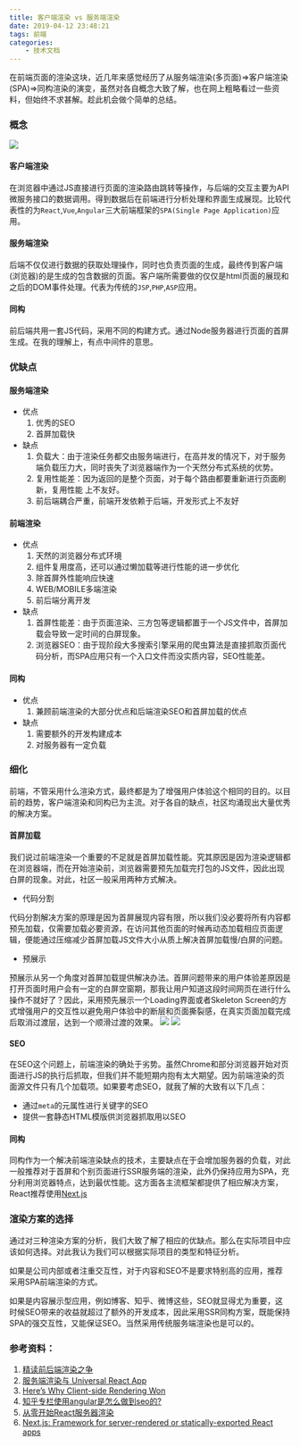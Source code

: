 ```yaml
---
title: 客户端渲染 vs 服务端渲染
date: 2019-04-12 23:48:21
tags: 前端
categories:
    - 技术文档
---
```

在前端页面的渲染这块，近几年来感觉经历了从服务端渲染(多页面)=>客户端渲染(SPA)=>同构渲染的演变，虽然对各自概念大致了解，也在网上粗略看过一些资料，但始终不求甚解。趁此机会做个简单的总结。

### 概念
![](https://cloud.githubusercontent.com/assets/948896/25062958/ca1b6618-2209-11e7-99ae-c2a75ad3dabb.png)
#### 客户端渲染
在浏览器中通过JS直接进行页面的渲染路由跳转等操作，与后端的交互主要为API微服务接口的数据调用。得到数据后在前端进行分析处理和界面生成展现。比较代表性的为`React`,`Vue`,`Angular`三大前端框架的`SPA(Single Page Application)`应用。
#### 服务端渲染
后端不仅仅进行数据的获取处理操作，同时也负责页面的生成，最终传到客户端(浏览器)的是生成的包含数据的页面。客户端所需要做的仅仅是html页面的展现和之后的DOM事件处理。代表为传统的`JSP`,`PHP`,`ASP`应用。
#### 同构
前后端共用一套JS代码，采用不同的构建方式。通过Node服务器进行页面的首屏生成。在我的理解上，有点中间件的意思。

### 优缺点

#### 服务端渲染
+ 优点
    1. 优秀的SEO
    2. 首屏加载快
+ 缺点
    1. 负载大：由于渲染任务都交由服务端进行，在高并发的情况下，对于服务端负载压力大，同时丧失了浏览器端作为一个天然分布式系统的优势。
    2. 复用性能差：因为返回的是整个页面，对于每个路由都要重新进行页面刷新，复用性能 上不友好。
    3. 前后端耦合严重，前端开发依赖于后端，开发形式上不友好

#### 前端渲染
+ 优点
    1. 天然的浏览器分布式环境
    2. 组件复用度高，还可以通过懒加载等进行性能的进一步优化
    3. 除首屏外性能响应快速
    4. WEB/MOBILE多端渲染
    5. 前后端分离开发
+ 缺点
    1. 首屏性能差：由于页面渲染、三方包等逻辑都置于一个JS文件中，首屏加载会导致一定时间的白屏现象。
    2. 浏览器SEO：由于现阶段大多搜索引擎采用的爬虫算法是直接抓取页面代码分析，而SPA应用只有一个入口文件而没实质内容，SEO性能差。

#### 同构
+ 优点
    1. 兼顾前端渲染的大部分优点和后端渲染SEO和首屏加载的优点
+ 缺点
    1. 需要额外的开发构建成本
    2. 对服务器有一定负载

### 细化
前端，不管采用什么渲染方式，最终都是为了增强用户体验这个相同的目的。以目前的趋势，客户端渲染和同构已为主流。对于各自的缺点，社区均涌现出大量优秀的解决方案。

#### 首屏加载
我们说过前端渲染一个重要的不足就是首屏加载性能。究其原因是因为渲染逻辑都在浏览器端，而在开始渲染前，浏览器需要预先加载完打包的JS文件，因此出现白屏的现象。对此，社区一般采用两种方式解决。
+ 代码分割

代码分割解决方案的原理是因为首屏展现内容有限，所以我们没必要将所有内容都预先加载，仅需要加载必要资源，在访问其他页面的时候再动态加载相应页面逻辑，便能通过压缩减少首屏加载JS文件大小从质上解决首屏加载慢/白屏的问题。

+ 预展示

预展示从另一个角度对首屏加载提供解决办法。首屏问题带来的用户体验差原因是打开页面时用户会有一定的白屏空窗期，那我让用户知道这段时间网页在进行什么操作不就好了？因此，采用预先展示一个Loading界面或者Skeleton Screen的方式增强用户的交互性以避免用户体验中的断层和页面撕裂感，在真实页面加载完成后取消过渡层，达到一个顺滑过渡的效果。
![](https://camo.githubusercontent.com/f3ffed6cb07455f16cf492517537abd05985aac2/68747470733a2f2f696d672e616c6963646e2e636f6d2f7466732f5442314a6a6b5151705858585858536158585858585858585858582d323535342d313430302e706e67)
![](https://camo.githubusercontent.com/58cf0fd1fb24d213d9084c4ed5c4caaa611502c2/68747470733a2f2f696d672e616c6963646e2e636f6d2f7466732f54423169614d4d51705858585858766158585858585858585858582d323535342d313335342e706e67)

#### SEO
在SEO这个问题上，前端渲染的确处于劣势。虽然Chrome和部分浏览器开始对页面进行JS的执行后抓取，但我们并不能短期内抱有太大期望。因为前端渲染的页面源文件只有几个加载项。如果要考虑SEO，就我了解的大致有以下几点：
+ 通过`meta`的元属性进行关键字的SEO
+ 提供一套静态HTML模版供浏览器抓取用以SEO

#### 同构
同构作为一个解决前端渲染缺点的技术，主要缺点在于会增加服务器的负载，对此一般推荐对于首屏和个别页面进行SSR服务端的渲染，此外仍保持应用为SPA，充分利用浏览器特点，达到最优性能。这方面各主流框架都提供了相应解决方案，React推荐使用[Next.js](https://github.com/zeit/next.js)

### 渲染方案的选择
通过对三种渲染方案的分析，我们大致了解了相应的优缺点。那么在实际项目中应该如何选择。对此我认为我们可以根据实际项目的类型和特征分析。

如果是公司内部或者注重交互性，对于内容和SEO不是要求特别高的应用，推荐采用SPA前端渲染的方式。

如果是内容展示型应用，例如博客、知乎、微博这些，SEO就显得尤为重要，这时候SEO带来的收益就超过了额外的开发成本，因此采用SSR同构方案，既能保持SPA的强交互性，又能保证SEO。当然采用传统服务端渲染也是可以的。

### 参考资料：
1. [精读前后端渲染之争](https://github.com/camsong/blog/issues/8)
2. [服务端渲染与 Universal React App](https://juejin.im/post/5a0536346fb9a044fe45d33a)
3. [Here’s Why Client-side Rendering Won](https://medium.freecodecamp.org/heres-why-client-side-rendering-won-46a349fadb52)
4. [知乎专栏使用angular是怎么做到seo的?](https://www.zhihu.com/question/26603809)
5. [从零开始React服务器渲染](http://www.alloyteam.com/2017/01/react-from-scratch-server-render/)
6. [Next.js: Framework for server-rendered or statically-exported React apps](https://github.com/zeit/next.js)